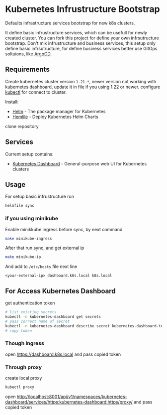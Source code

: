 # Kubernetes Infrustructure Bootstrap

Defaults infrastructure services bootstrap for new k8s clusters.

It define basic infrustructure services, which can be usefull for newly created cluster.
You can fork this project for define your own infrsutructure bootstrap.
Don't mix infrustructure and business services, this setup only define basic infrsutructure,
for define business services better use GitOps soltuions, like [ArgoCD](https://argoproj.github.io/argo-cd/).

## Requirements

Create kubernetes cluster version `1.21.*`, newer version not working with kubernetes dashboard, update it in file if you using 1.22 or newer.
configure [kubectl](https://kubernetes.io/docs/tasks/tools/) for connect to cluster.

Install:

* [Helm](https://helm.sh/) - The package manager for Kubernetes
* [Hemlile](https://github.com/roboll/helmfile) - Deploy Kubernetes Helm Charts

clone repository

## Services

Current setup contains:

* [Kubernetes Dashboard](https://github.com/kubernetes/dashboard) - General-purpose web UI for Kubernetes clusters

## Usage

For setup basic infrustructure run

```bash
helmfile sync
```

### if you using minikube

Enable minikkube ingress before sync, by next command

```bash
make minikube-ingress 
```

After that run sync, and get external ip

```bash
make minikube-ip
```

And add to `/etc/hosts` file next line

```
<your-external-ip> dashboard.k8s.local k8s.local
```

## For Access Kubernetes Dashboard

get authentication token

```bash
# list existing secrets
kubectl -n kubernetes-dashboard get secrets
# pass correct name of secret
kubectl -n kubernetes-dashboard describe secret kubernetes-dashboard-token-<some-id>
# copy token
```

### Though Ingress

open <https://dashboard.k8s.local> and pass copied token

### Through proxy

create local proxy

```bash
kubectl proxy
```

open <http://localhost:8001/api/v1/namespaces/kubernetes-dashboard/services/https:kubernetes-dashboard:https/proxy/>
and pass copied token
